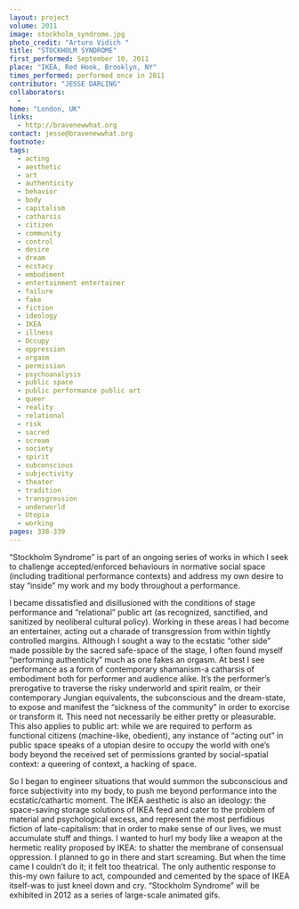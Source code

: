```yaml
---
layout: project
volume: 2011
image: stockholm_syndrome.jpg
photo_credit: "Arturo Vidich "
title: "STOCKHOLM SYNDROME"
first_performed: September 10, 2011
place: "IKEA, Red Hook, Brooklyn, NY"
times_performed: performed once in 2011
contributor: "JESSE DARLING"
collaborators: 
  - 
home: "London, UK"
links: 
  - http://bravenewwhat.org
contact: jesse@bravenewwhat.org
footnote: 
tags: 
  - acting
  - aesthetic
  - art
  - authenticity
  - behavior
  - body
  - capitalism
  - catharsis
  - citizen
  - community
  - control
  - desire
  - dream
  - ecstacy
  - embodiment
  - entertainment entertainer
  - failure
  - fake
  - fiction
  - ideology
  - IKEA
  - illness
  - Occupy
  - oppression
  - orgasm
  - permission
  - psychoanalysis
  - public space
  - public performance public art
  - queer
  - reality
  - relational
  - risk
  - sacred
  - scream
  - society
  - spirit
  - subconscious
  - subjectivity
  - theater
  - tradition
  - transgression
  - underworld
  - Utopia
  - working
pages: 338-339
---
```


“Stockholm Syndrome” is part of an ongoing series of works in which I seek to challenge accepted/enforced behaviours in normative social space (including traditional performance contexts) and address my own desire to stay “inside” my work and my body throughout a performance.  

I became dissatisfied and disillusioned with the conditions of stage performance and “relational” public art (as recognized, sanctified, and sanitized by neoliberal cultural policy). Working in these areas I had become an entertainer, acting out a charade of transgression from within tightly controlled margins. Although I sought a way to the ecstatic “other side” made possible by the sacred safe-space of the stage, I often found myself “performing authenticity” much as one fakes an orgasm. At best I see performance as a form of contemporary shamanism-a catharsis of embodiment both for performer and audience alike. It’s the performer’s prerogative to traverse the risky underworld and spirit realm, or their contemporary Jungian equivalents, the subconscious and the dream-state, to expose and manifest the “sickness of the community” in order to exorcise or transform it. This need not necessarily be either pretty or pleasurable. This also applies to public art: while we are required to perform as functional citizens (machine-like, obedient), any instance of “acting out” in public space speaks of a utopian desire to occupy the world with one’s body beyond the received set of permissions granted by social-spatial context: a queering of context, a hacking of space. 

So I began to engineer situations that would summon the subconscious and force subjectivity into my body, to push me beyond performance into the ecstatic/cathartic moment. The IKEA aesthetic is also an ideology: the space-saving storage solutions of IKEA feed and cater to the problem of material and psychological excess, and represent the most perfidious fiction of late-capitalism: that in order to make sense of our lives, we must accumulate stuff and things. I wanted to hurl my body like a weapon at the hermetic reality proposed by IKEA: to shatter the membrane of consensual oppression. I planned to go in there and start screaming. But when the time came I couldn’t do it; it felt too theatrical. The only authentic response to this-my own failure to act, compounded and cemented by the space of IKEA itself-was to just kneel down and cry. “Stockholm Syndrome” will be exhibited in 2012 as a series of large-scale animated gifs. 
